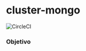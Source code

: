 # cluster-mongo

![CircleCI](https://circleci.com/gh/wiltonfelix/cluster-mongodb.svg?style=shield&circle-token=6ca800e5db27e2ba0a7c361a562c3b1a4900edf9)


### Objetivo
